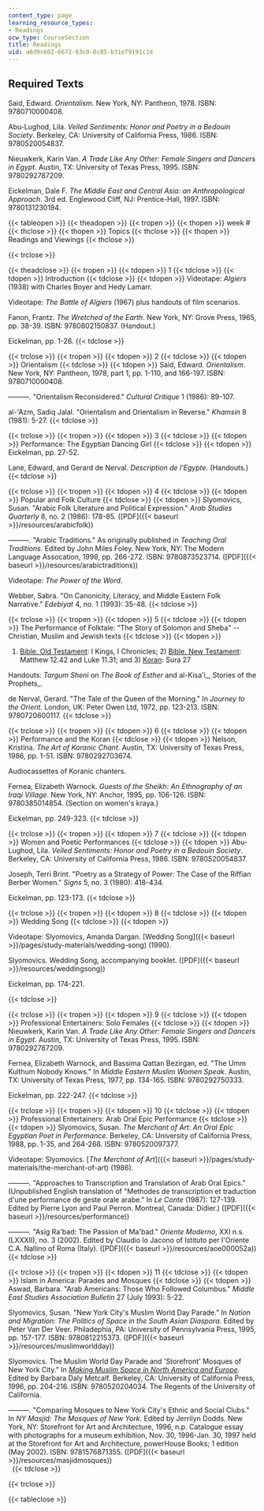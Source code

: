 ```yaml
---
content_type: page
learning_resource_types:
- Readings
ocw_type: CourseSection
title: Readings
uid: a6d9c602-6672-03c9-0c05-b31e79191c1d
---
```


Required Texts
--------------

Said, Edward. _Orientalism_. New York, NY: Pantheon, 1978. ISBN: 9780710000408.

Abu-Lughod, Lila. _Veiled Sentiments: Honor and Poetry in a Bedouin Society_. Berkeley, CA: University of California Press, 1986. ISBN: 9780520054837.

Nieuwkerk, Karin Van. _A Trade Like Any Other: Female Singers and Dancers in Egypt_. Austin, TX: University of Texas Press, 1995. ISBN: 9780292787209.

Eickelman, Dale F. _The Middle East and Central Asia: an Anthropological Approach_. 3rd ed. Englewood Cliff, NJ: Prentice-Hall, 1997. ISBN: 9780131230194.

{{< tableopen >}}
{{< theadopen >}}
{{< tropen >}}
{{< thopen >}}
week #
{{< thclose >}}
{{< thopen >}}
Topics
{{< thclose >}}
{{< thopen >}}
Readings and Viewings
{{< thclose >}}

{{< trclose >}}

{{< theadclose >}}
{{< tropen >}}
{{< tdopen >}}
1
{{< tdclose >}}
{{< tdopen >}}
Introduction
{{< tdclose >}}
{{< tdopen >}}
Videotape: _Algiers_ (1938) with Charles Boyer and Hedy Lamarr.  
  
Videotape: _The Battle of Algiers_ (1967) plus handouts of film scenarios.  
  
Fanon, Frantz. _The Wretched of the Earth_. New York, NY: Grove Press, 1965, pp. 38-39. ISBN: 9780802150837. (Handout.)  
  
Eickelman, pp. 1-26.
{{< tdclose >}}

{{< trclose >}}
{{< tropen >}}
{{< tdopen >}}
2
{{< tdclose >}}
{{< tdopen >}}
Orientalism
{{< tdclose >}}
{{< tdopen >}}
Said, Edward. _Orientalism_. New York, NY: Pantheon, 1978, part 1, pp. 1-110, and 166-197. ISBN: 9780710000408.  
  
———. "Orientalism Reconsidered." _Cultural Critique_ 1 (1986): 89-107.  
  
al-'Azm, Sadiq Jalal. "Orientalism and Orientalism in Reverse." _Khamsin_ 8 (1981): 5-27.
{{< tdclose >}}

{{< trclose >}}
{{< tropen >}}
{{< tdopen >}}
3
{{< tdclose >}}
{{< tdopen >}}
Performance: The Egyptian Dancing Girl
{{< tdclose >}}
{{< tdopen >}}
Eickelman, pp. 27-52.  
  
Lane, Edward, and Gerard de Nerval. _Description de l'Egypte_. (Handouts.)
{{< tdclose >}}

{{< trclose >}}
{{< tropen >}}
{{< tdopen >}}
4
{{< tdclose >}}
{{< tdopen >}}
Popular and Folk Culture
{{< tdclose >}}
{{< tdopen >}}
Slyomovics, Susan. "Arabic Folk Literature and Political Expression." _Arab Studies Quarterly_ 8, no. 2 (1986): 178-85. ([PDF]({{< baseurl >}}/resources/arabicfolk))  
  
———. "Arabic Traditions." As originally published in _Teaching Oral Traditions._ Edited by John Miles Foley. New York, NY: The Modern Language Assocation, 1998, pp. 266-272. ISBN: 9780873523714. ([PDF]({{< baseurl >}}/resources/arabictraditions))  
  
Videotape: _The Power of the Word_.  
  
Webber, Sabra. "On Canonicity, Literacy, and Middle Eastern Folk Narrative." _Edebiyat_ 4, no. 1 (1993): 35-48.
{{< tdclose >}}

{{< trclose >}}
{{< tropen >}}
{{< tdopen >}}
5
{{< tdclose >}}
{{< tdopen >}}
The Performance of Folktale: "The Story of Solomon and Sheba" -- Christian, Muslim and Jewish texts
{{< tdclose >}}
{{< tdopen >}}
1) [Bible. Old Testament](http://etext.lib.virginia.edu/kjv.browse.html): I Kings, I Chronicles; 2) [Bible. New Testament](http://etext.lib.virginia.edu/kjv.browse.html): Matthew 12.42 and Luke 11.31; and 3) [Koran](http://etext.lib.virginia.edu/toc/modeng/public/HolKora.html): Sura 27  
  
Handouts: _Targum Sheni_ on _The Book of Esther_ and al-Kisa'i_, Stories of the Prophets_.  
  
de Nerval, Gerard. "The Tale of the Queen of the Morning." In _Journey to the Orient._ London, UK: Peter Owen Ltd, 1972, pp. 123-213. ISBN: 9780720600117.
{{< tdclose >}}

{{< trclose >}}
{{< tropen >}}
{{< tdopen >}}
6
{{< tdclose >}}
{{< tdopen >}}
Performance and the Koran
{{< tdclose >}}
{{< tdopen >}}
Nelson, Kristina. _The Art of Koranic Chant_. Austin, TX: University of Texas Press, 1986, pp. 1-51. ISBN: 9780292703674.  
  
Audiocassettes of Koranic chanters.  
  
Fernea, Elizabeth Warnock. _Guests of the Sheikh: An Ethnography of an Iraqi Village_. New York, NY: Anchor, 1995, pp. 106-126. ISBN: 9780385014854. (Section on women's kraya.)  
  
Eickelman, pp. 249-323.
{{< tdclose >}}

{{< trclose >}}
{{< tropen >}}
{{< tdopen >}}
7
{{< tdclose >}}
{{< tdopen >}}
Women and Poetic Performances
{{< tdclose >}}
{{< tdopen >}}
Abu-Lughod, Lila. _Veiled Sentiments: Honor and Poetry in a Bedouin Society_. Berkeley, CA: University of California Press, 1986. ISBN: 9780520054837.  
  
Joseph, Terri Brint. "Poetry as a Strategy of Power: The Case of the Riffian Berber Women." _Signs_ 5, no. 3 (1980): 418-434.  
  
Eickelman, pp. 123-173.
{{< tdclose >}}

{{< trclose >}}
{{< tropen >}}
{{< tdopen >}}
8
{{< tdclose >}}
{{< tdopen >}}
Wedding Song
{{< tdclose >}}
{{< tdopen >}}


Videotape: Slyomovics, Amanda Dargan. [Wedding Song]({{< baseurl >}}/pages/study-materials/wedding-song) (1990).  
  
Slyomovics. Wedding Song, accompanying booklet. ([PDF]({{< baseurl >}}/resources/weddingsong))  
  
Eickelman, pp. 174-221.


{{< tdclose >}}

{{< trclose >}}
{{< tropen >}}
{{< tdopen >}}
9
{{< tdclose >}}
{{< tdopen >}}
Professional Entertainers: Solo Females
{{< tdclose >}}
{{< tdopen >}}
Nieuwkerk, Karin Van. _A Trade Like Any Other: Female Singers and Dancers in Egypt_. Austin, TX: University of Texas Press, 1995. ISBN: 9780292787209.  
  
Fernea, Elizabeth Warnock, and Bassima Qattan Bezirgan, ed. "The Umm Kulthum Nobody Knows." In _Middle Eastern Muslim Women Speak_. Austin, TX: University of Texas Press, 1977, pp. 134-165. ISBN: 9780292750333.  
  
Eickelman, pp. 222-247.
{{< tdclose >}}

{{< trclose >}}
{{< tropen >}}
{{< tdopen >}}
10
{{< tdclose >}}
{{< tdopen >}}
Professional Entertainers: Arab Oral Epic Performance
{{< tdclose >}}
{{< tdopen >}}
Slyomovics, Susan. _The Merchant of Art: An Oral Epic Egyptian Poet in Performance._ Berkeley, CA: University of California Press, 1988, pp. 1-35, and 264-268. ISBN: 9780520097377.  
  
Videotape: Slyomovics. [_The Merchant of Art_]({{< baseurl >}}/pages/study-materials/the-merchant-of-art) (1986).  
  
———. "Approaches to Transcription and Translation of Arab Oral Epics." (Unpublished English translation of "Methodes de transcription et traduction d'une performance de geste orale arabe." In _Le Conte_ (1987): 127-139. Edited by Pierre Lyon and Paul Perron. Montreal, Canada: Didier.) ([PDF]({{< baseurl >}}/resources/performance))  
  
———. "Asig Ra'bad: The Passion of Ma'bad." _Oriente Moderno_, XXI n.s. (LXXXII), no. 3 (2002). Edited by Claudio lo Jacono of Istituto per l'Oriente C.A. Nallino of Roma (Italy). ([PDF]({{< baseurl >}}/resources/aoe000052a))
{{< tdclose >}}

{{< trclose >}}
{{< tropen >}}
{{< tdopen >}}
11
{{< tdclose >}}
{{< tdopen >}}
Islam in America: Parades and Mosques
{{< tdclose >}}
{{< tdopen >}}
Aswad, Barbara. "Arab Americans: Those Who Followed Columbus." _Middle East Studies Association Bulletin_ 27 (July 1993): 5-22.  
  
Slyomovics, Susan. "New York City's Muslim World Day Parade." In _Nation and Migration: The Politics of Space in the South Asian Diaspora._ Edited by Peter Van Der Veer. Philadephia, PA: University of Pennsylvania Press, 1995, pp. 157-177. ISBN: 9780812215373. ([PDF]({{< baseurl >}}/resources/muslimworldday))  
  
Slyomovics. The Muslim World Day Parade and 'Storefront' Mosques of New York City." In _[Making Muslim Space in North America and Europe](http://www.ucpress.edu/books/pages/6763.html)_. Edited by Barbara Daly Metcalf. Berkeley, CA: University of California Press, 1996, pp. 204-216. ISBN: 9780520204034. The Regents of the University of California.  
  
———. "Comparing Mosques to New York City's Ethnic and Social Clubs." In _NY Masjid: The Mosques of New York_. Edited by Jerrilyn Dodds. New York, NY: Storefront for Art and Architecture, 1996, n.p. Catalogue essay with photographs for a museum exhibition, Nov. 30, 1996-Jan. 30, 1997 held at the Storefront for Art and Architecture, powerHouse Books; 1 edition (May 2002). ISBN: 9781576871355. ([PDF]({{< baseurl >}}/resources/masjidmosques))  
 
{{< tdclose >}}

{{< trclose >}}

{{< tableclose >}}